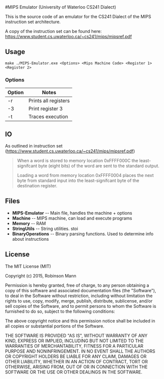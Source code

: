 #MIPS Emulator (University of Waterloo CS241 Dialect)

This is the source code of an emulator for the CS241 Dialect of the MIPS instruction set architecture.

A copy of the instruction set can be found here: https://www.student.cs.uwaterloo.ca/~cs241/mips/mipsref.pdf

## Usage

`
make
./MIPS-Emulator.exe <Options> <Mips Machine Code> <Register 1> <Register 2>
`

### Options

| Option | Notes                             |
|--------|-----------------------------------|
| -r     | Prints all registers              |
| -3     | Print register 3                  |
| -t     | Traces execution                  |

## IO

As outlined in instruction set (https://www.student.cs.uwaterloo.ca/~cs241/mips/mipsref.pdf)

> When a word is stored to memory location 0xFFFF000C the least-signifcant byte (eight bits) of the word are sent to the standard output.
>
> Loading a word from memory location 0xFFFF0004 places the next byte from standard input into the least-signifcant byte of the destination register.

## Files

- **MIPS-Emulator** -- Main file, handles the machine + options
- **Machine**	-- MIPS machine, can load and execute programs
- **Memory** -- RAM
- **StringUtils** -- String utilities. stoi
- **BinaryOperations** -- Binary parsing functions. Used to determine info about instructions


## License

The MIT License (MIT)

Copyright (c) 2015, Robinson Mann

Permission is hereby granted, free of charge, to any person obtaining a copy
of this software and associated documentation files (the "Software"), to deal
in the Software without restriction, including without limitation the rights
to use, copy, modify, merge, publish, distribute, sublicense, and/or sell
copies of the Software, and to permit persons to whom the Software is
furnished to do so, subject to the following conditions:

The above copyright notice and this permission notice shall be included in
all copies or substantial portions of the Software.

THE SOFTWARE IS PROVIDED "AS IS", WITHOUT WARRANTY OF ANY KIND, EXPRESS OR
IMPLIED, INCLUDING BUT NOT LIMITED TO THE WARRANTIES OF MERCHANTABILITY,
FITNESS FOR A PARTICULAR PURPOSE AND NONINFRINGEMENT. IN NO EVENT SHALL THE
AUTHORS OR COPYRIGHT HOLDERS BE LIABLE FOR ANY CLAIM, DAMAGES OR OTHER
LIABILITY, WHETHER IN AN ACTION OF CONTRACT, TORT OR OTHERWISE, ARISING FROM,
OUT OF OR IN CONNECTION WITH THE SOFTWARE OR THE USE OR OTHER DEALINGS IN
THE SOFTWARE.


